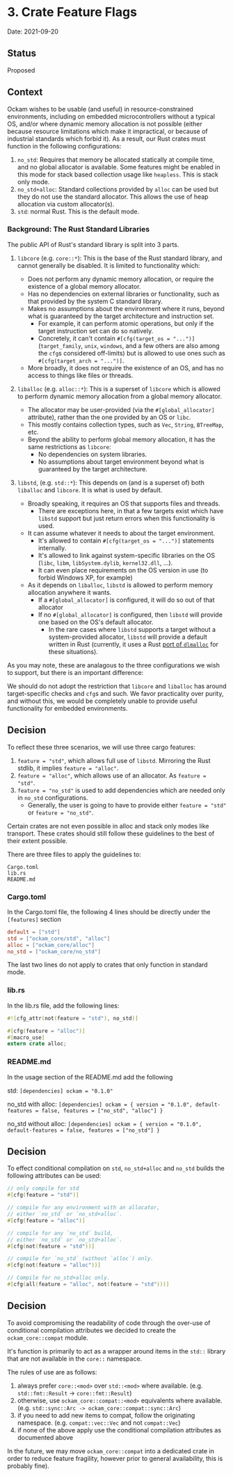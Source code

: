 # 3. Crate Feature Flags

Date: 2021-09-20

## Status

Proposed

## Context

Ockam wishes to be usable (and useful) in resource-constrained environments, including on embedded microcontrollers without a typical OS, and/or where dynamic memory allocation is not possible (either because resource limitations which make it impractical, or because of industrial standards which forbid it). As a result, our Rust crates must function in the following configurations:

1. `no_std`: Requires that memory be allocated statically at compile time, and no global allocator is available. Some features might be enabled in this mode for stack based collection usage like `heapless`. This is stack only mode.
1. `no_std+alloc`: Standard collections provided by `alloc` can be used but they do not use the standard allocator. This allows the use of heap allocation via custom allocator(s).
1. `std`: normal Rust. This is the default mode.

### Background: The Rust Standard Libraries

The public API of Rust's standard library is split into 3 parts.

1. `libcore` (e.g. `core::*`): This is the base of the Rust standard library, and cannot generally be disabled. It is limited to functionality which:
    - Does not perform any dynamic memory allocation, or require the existence of a global memory allocator.
    - Has no dependencies on external libraries or functionality, such as that provided by the system C standard library.
    - Makes no assumptions about the environment where it runs, beyond what is guaranteed by the target architecture and instruction set.
        - For example, it can perform atomic operations, but only if the target instruction set can do so natively.
        - Concretely, it can't contain `#[cfg(target_os = "...")]` (`target_family`, `unix`, `windows`, and a few others are also among the `cfg`s considered off-limits) but is allowed to use ones such as `#[cfg(target_arch = "...")]`.
    - More broadly, it does not require the existence of an OS, and has no access to things like files or threads.

2. `liballoc` (e.g. `alloc::*`): This is a superset of `libcore` which is allowed to perform dynamic memory allocation from a global memory allocator.
    - The allocator may be user-provided (via the `#[global_allocator]` attribute), rather than the one provided by an OS or `libc`.
    - This mostly contains collection types, such as `Vec`, `String`, `BTreeMap`, etc.
    - Beyond the ability to perform global memory allocation, it has the same restrictions as `libcore`:
        - No dependencies on system libraries.
        - No assumptions about target environment beyond what is guaranteed by the target architecture.

3. `libstd`, (e.g. `std::*`): This depends on (and is a superset of) both `liballoc` and `libcore`. It is what is used by default.
    - Broadly speaking, it requires an OS that supports files and threads.
        - There are exceptions here, in that a few targets exist which have `libstd` support but just return errors when this functionality is used.
    - It can assume whatever it needs to about the target environment.
        - It's allowed to contain `#[cfg(target_os = "...")]` statements internally.
        - It's allowed to link against system-specific libraries on the OS (`libc`, `libm`, `libSystem.dylib`, `kernel32.dll`, ...).
        - It can even place requirements on the OS version in use (to forbid Windows XP, for example)
    - As it depends on `liballoc`, `libstd` is allowed to perform memory allocation anywhere it wants.
        - If a `#[global_allocator]` is configured, it will do so out of that allocator
        - If no `#[global_allocator]` is configured, then `libstd` will provide one based on the OS's default allocator.
            - In the rare cases where `libstd` supports a target without a system-provided allocator, `libstd` will provide a default written in Rust (currently, it uses a Rust [port of `dlmalloc`](https://crates.io/crates/dlmalloc) for these situations).

As you may note, these are analagous to the three configurations we wish to support, but there is an important difference:

We should do not adopt the restriction that `libcore` and `liballoc` has around target-specific checks and `cfg`s and such. We favor practicality over purity, and without this, we would be completely unable to provide useful functionality for embedded environments.

## Decision

To reflect these three scenarios, we will use three cargo features:
1. `feature = "std"`, which allows full use of `libstd`. Mirroring the Rust stdlib, it implies `feature = "alloc"`.
2. `feature = "alloc"`, which allows use of an allocator. As  `feature = "std"`.
3. `feature = "no_std"` is used to add dependencies which are needed only in `no_std` configurations.
    - Generally, the user is going to have to provide either `feature = "std"` or `feature = "no_std"`.

Certain crates are not even possible in alloc and stack only modes like transport. These crates should still follow these guidelines to the best of their extent possible.

There are three files to apply the guidelines to:

    Cargo.toml
    lib.rs
    README.md

### Cargo.toml

In the Cargo.toml file, the following 4 lines should be directly under the `[features]` section

```toml
default = ["std"]
std = ["ockam_core/std", "alloc"]
alloc = ["ockam_core/alloc"]
no_std = ["ockam_core/no_std"]
```

The last two lines do not apply to crates that only function in standard mode.

### lib.rs

In the lib.rs file, add the following lines:

```rust
#![cfg_attr(not(feature = "std"), no_std)]

#[cfg(feature = "alloc")]
#[macro_use]
extern crate alloc;
```

### README.md

In the usage section of the README.md add the following

std:
    ```
    [dependencies]
    ockam = "0.1.0"
    ```

no\_std with alloc:
    ```
    [dependencies]
    ockam = { version = "0.1.0", default-features = false, features = ["no_std", "alloc"] }
    ```

no\_std without alloc:
    ```
    [dependencies]
    ockam = { version = "0.1.0", default-features = false, features = ["no_std"] }
    ```

## Decision

To effect conditional compilation on `std`, `no_std+alloc` and `no_std` builds the following attributes can be used:

```rust
// only compile for std
#[cfg(feature = "std")]

// compile for any environment with an allocator,
// either `no_std` or `no_std+alloc`.
#[cfg(feature = "alloc")]

// compile for any `no_std` build,
// either `no_std` or `no_std+alloc`.
#[cfg(not(feature = "std"))]

// compile for `no_std` (without `alloc`) only.
#[cfg(not(feature = "alloc"))]

// Compile for no_std+alloc only.
#[cfg(all(feature = "alloc", not(feature = "std")))]
```

## Decision

To avoid compromising the readability of code through the over-use of conditional compilation attributes we decided to create the `ockam_core::compat` module.

It's function is primarily to act as a wrapper around items in the `std::` library that are not available in the `core::` namespace.

The rules of use are as follows:

1. always prefer `core::<mod>` over `std::<mod>` where available. (e.g. `std::fmt::Result` -> `core::fmt::Result`)
2. otherwise, use `ockam_core::compat::<mod>` equivalents where available. (e.g. `std::sync::Arc -> ockam_core::compat::sync::Arc`)
3. if you need to add new items to compat, follow the originating namespace. (e.g. `compat::vec::Vec` and not `compat::Vec`)
4. if none of the above apply use the conditional compilation attributes as documented above

In the future, we may move `ockam_core::compat` into a dedicated crate in order to reduce feature fragility, however prior to general availability, this is probably fine).

